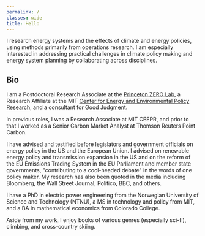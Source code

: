 ```yaml
---
permalink: /
classes: wide
title: Hello
---
```

I research energy systems and the effects of climate and energy policies, using methods primarily from operations research. I am especially interested in addressing practical challenges in climate policy making and energy system planning by collaborating across disciplines. 

## Bio

I am a Postdoctoral Research Associate at the [Princeton ZERO Lab](https://zero.lab.princeton.edu), a Research Affiliate at the MIT [Center for Energy and Environmental Policy Research](https://ceepr.mit.edu/people/dimanchev-emil/), and a consultant for [Good Judgment](https://goodjudgment.com). 

In previous roles, I was a Research Associate at MIT CEEPR, and prior to that I worked as a Senior Carbon Market Analyst at Thomson Reuters Point Carbon.

I have advised and testified before legislators and government officials on energy policy in the US and the European Union. I advised on renewable energy policy and transmission expansion in the US and on the reform of the EU Emissions Trading System in the EU Parliament and member state governments, "contributing to a cool-headed debate" in the words of one policy maker. My research has also been quoted in the media including Bloomberg, the Wall Street Journal, Politico, BBC, and others.

I have a PhD in electric power engineering from the Norwegian University of Science and Technology (NTNU), a MS in technology and policy from MIT, and a BA in mathematical economics from Colorado College.

Aside from my work, I enjoy books of various genres (especially sci-fi), climbing, and cross-country skiing. 

